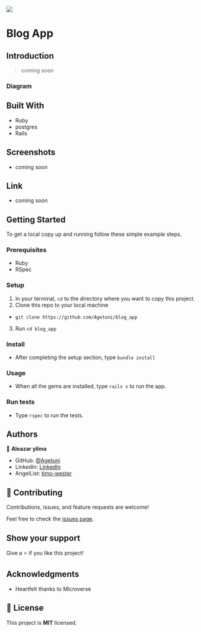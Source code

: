 ![](https://img.shields.io/badge/Microverse-blueviolet)

# Blog App

## Introduction

> coming soon

### Diagram 

## Built With

  - Ruby
  - postgres
  - Rails
## Screenshots

 -  coming soon 
## Link
-  coming soon 
## Getting Started

To get a local copy up and running follow these simple example steps.

### Prerequisites

* Ruby 
* RSpec 

### Setup

1. In your terminal, `cd` to the directory where you want to copy this project.
2. Clone this repo to your local machine
  - `git clone https://github.com/Agetuni/blog_app` 
3. Run `cd blog_app`

### Install

* After completing the setup section, type `bundle install`

### Usage

* When all the gems are installed, type `rails s` to run the app.

### Run tests

* Type `rspec` to run the tests.

## Authors

👤 **Aleazar yilma**

- GitHub: [@Agetuni](https://github.com/Agetuni)
- LinkedIn: [LinkedIn](https://www.linkedin.com/in/aleazaryilma/)
- AngelList: [timo-wester](https://angel.co/u/aleazar-yilma-1)
## 🤝 Contributing

Contributions, issues, and feature requests are welcome!

Feel free to check the [issues page](../../issues/).

## Show your support

Give a ⭐️ if you like this project!

## Acknowledgments

- Heartfelt thanks to Microverse

## 📝 License

This project is **MIT** licensed.